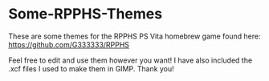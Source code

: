 # Some-RPPHS-Themes
These are some themes for the RPPHS PS Vita homebrew game found here: 
https://github.com/G333333/RPPHS

Feel free to edit and use them however you want! I have also included the .xcf files I used to make them in GIMP.
Thank you!
